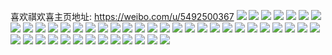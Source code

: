 喜欢祺欢喜主页地址: https://weibo.com/u/5492500367 
![](https://wx4.sinaimg.cn/mw2000/005ZHYfBly1h7n7tvefsij32c03407wh.jpg) 
![](https://wx4.sinaimg.cn/mw2000/005ZHYfBly1h7n7twpmdrj316k0u0q8q.jpg) 
![](https://wx4.sinaimg.cn/mw2000/005ZHYfBly1h7n7tstnngj31il25gdui.jpg) 
![](https://wx4.sinaimg.cn/mw2000/005ZHYfBly1h4jlf9lcw6j32c034n4qt.jpg) 
![](https://wx4.sinaimg.cn/mw2000/005ZHYfBly1h4jlhkxkbzj32bx3457wj.jpg) 
![](https://wx4.sinaimg.cn/mw2000/005ZHYfBly1h4jledq0m7j33402c0e84.jpg) 
![](https://wx4.sinaimg.cn/mw2000/005ZHYfBly1h4jlg1dtgnj33402c0npg.jpg) 
![](https://wx4.sinaimg.cn/mw2000/005ZHYfBly1h4jlgsia3nj33402c0x6s.jpg) 
![](https://wx4.sinaimg.cn/mw2000/005ZHYfBly1h4jlh0clpnj31tu35skjl.jpg) 
![](https://wx4.sinaimg.cn/mw2000/005ZHYfBly1h14wbmuuysj32ea35s1ky.jpg) 
![](https://wx4.sinaimg.cn/mw2000/005ZHYfBly1h14wbq5yw9j32im35sb29.jpg) 
![](https://wx4.sinaimg.cn/mw2000/005ZHYfBly1h14wbtaxlsj335g35skjl.jpg) 
![](https://wx4.sinaimg.cn/mw2000/005ZHYfBly1h14wbwfkj2j326435s7wh.jpg) 
![](https://wx4.sinaimg.cn/mw2000/005ZHYfBly1h14wbhths6j335s2pie81.jpg) 
![](https://wx4.sinaimg.cn/mw2000/005ZHYfBly1h14wbzaq4aj31qw35se5c.jpg) 
![](https://wx4.sinaimg.cn/mw2000/005ZHYfBly1h0osgjzmauj331s2ac4qp.jpg) 
![](https://wx4.sinaimg.cn/mw2000/005ZHYfBly1h0osghne3rj324m1z9e4h.jpg) 
![](https://wx4.sinaimg.cn/mw2000/005ZHYfBly1h0osgpe2u5j335s35s1ky.jpg) 
![](https://wx4.sinaimg.cn/mw2000/005ZHYfBly1h0osgsycfgj320p29uqv5.jpg) 
![](https://wx4.sinaimg.cn/mw2000/005ZHYfBly1gyfugu63z5j327534s7wh.jpg) 
![](https://wx4.sinaimg.cn/mw2000/005ZHYfBly1gs4vlqvpr6j323k35z7wi.jpg) 
![](https://wx4.sinaimg.cn/mw2000/005ZHYfBly1gs4vlpfintj326y2ypqv8.jpg) 
![](https://wx4.sinaimg.cn/mw2000/005ZHYfBly1gs4vln9ji5j32bz3907wi.jpg) 
![](https://wx4.sinaimg.cn/mw2000/005ZHYfBly1grhko2f1g6j32801o0npd.jpg) 
![](https://wx4.sinaimg.cn/mw2000/005ZHYfBly1gq0x8hu2ucj32bv2bvb29.jpg) 
![](https://wx4.sinaimg.cn/mw2000/005ZHYfBly1gq0x8ews1sj328t28t4qq.jpg) 
![](https://wx4.sinaimg.cn/mw2000/005ZHYfBly1gq0x8lem6dj33402c0hdt.jpg) 
![](https://wx4.sinaimg.cn/mw2000/005ZHYfBly1gq0x8rlpw7j33402c04qr.jpg) 
![](https://wx4.sinaimg.cn/mw2000/005ZHYfBly1gpsau04mcjj33402c01ky.jpg) 
![](https://wx4.sinaimg.cn/mw2000/005ZHYfBly1gpsau1xbl3j333k28s1kz.jpg) 
![](https://wx4.sinaimg.cn/mw2000/005ZHYfBly1gpsatyxge4j33402c04qq.jpg) 
![](https://wx4.sinaimg.cn/mw2000/005ZHYfBly1gpsatvqn9fj33402c0x6p.jpg) 
![](https://wx4.sinaimg.cn/mw2000/005ZHYfBly1gpsatursprj3159159tij.jpg) 
![](https://wx4.sinaimg.cn/mw2000/005ZHYfBly1gpsatxsmaqj33402c0hdu.jpg) 
![](https://wx4.sinaimg.cn/mw2000/005ZHYfBly1ghyrcav5mij30yf0tz78v.jpg) 
![](https://wx4.sinaimg.cn/mw2000/005ZHYfBly1ggobunyle0j30u00u0aee.jpg) 
![](https://wx4.sinaimg.cn/mw2000/005ZHYfBly1ggfui3fe19j30u00u00xc.jpg) 
![](https://wx4.sinaimg.cn/mw2000/005ZHYfBly1gg75elbl39j30u00u012v.jpg) 
![](https://wx4.sinaimg.cn/mw2000/005ZHYfBly1gg75em0k66j30u00u0tix.jpg) 
![](https://wx4.sinaimg.cn/mw2000/005ZHYfBly1gg75emnbprj30u00u0wou.jpg) 
![](https://wx4.sinaimg.cn/mw2000/005ZHYfBly1gg75en8520j30u00u0thx.jpg) 
![](https://wx4.sinaimg.cn/mw2000/005ZHYfBly1g7k6uct0e1j31400u01kx.jpg) 
![](https://wx4.sinaimg.cn/mw2000/005ZHYfBly1g7k6udfeukj31400u018y.jpg) 
![](https://wx4.sinaimg.cn/mw2000/005ZHYfBly1g7k6ubp76bj31400u0qfx.jpg) 
![](https://wx4.sinaimg.cn/mw2000/005ZHYfBly1g7k6ugpuyij33342bcu0z.jpg) 
